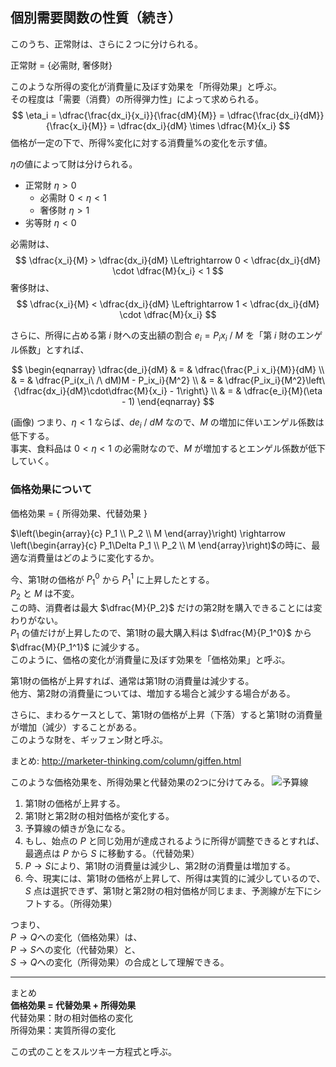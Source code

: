 ## 個別需要関数の性質（続き）

このうち、正常財は、さらに２つに分けられる。

正常財 = {必需財, 奢侈財}

このような所得の変化が消費量に及ぼす効果を「所得効果」と呼ぶ。  
その程度は「需要（消費）の所得弾力性」によって求められる。
$$ \eta_i = \dfrac{\frac{dx_i}{x_i}}{\frac{dM}{M}} = \dfrac{\frac{dx_i}{dM}}{\frac{x_i}{M}} = \dfrac{dx_i}{dM} \times \dfrac{M}{x_i} $$
価格が一定の下で、所得%変化に対する消費量%の変化を示す値。

$\eta$の値によって財は分けられる。  

- 正常財 $\eta > 0$
	- 必需財 $0 < \eta < 1$
	- 奢侈財 $\eta > 1$
- 劣等財 $\eta < 0$

必需財は、
$$ \dfrac{x_i}{M} > \dfrac{dx_i}{dM} \Leftrightarrow 0 < \dfrac{dx_i}{dM} \cdot \dfrac{M}{x_i} < 1 $$
奢侈財は、
$$ \dfrac{x_i}{M} < \dfrac{dx_i}{dM} \Leftrightarrow 1 < \dfrac{dx_i}{dM} \cdot \dfrac{M}{x_i} $$

さらに、所得に占める第 $i$ 財への支出額の割合 $e_i = P_ix_i\ /\ M$ を「第 $i$ 財のエンゲル係数」とすれば、

$$
	\begin{eqnarray}
		\dfrac{de_i}{dM} & = & \dfrac{\frac{P_i x_i}{M}}{dM} \\
		 & = & \dfrac{P_i(x_i\ /\ dM)M - P_ix_i}{M^2} \\
		 & = & \dfrac{P_ix_i}{M^2}\left\{\dfrac{dx_i}{dM}\cdot\dfrac{M}{x_i} - 1\right\} \\
		 & = & \dfrac{e_i}{M}(\eta - 1)
	\end{eqnarray}
$$

(画像)
つまり、$\eta < 1$ ならば、$de_i\ /\ dM$ なので、$M$ の増加に伴いエンゲル係数は低下する。  
事実、食料品は $0 < \eta < 1$ の必需財なので、$M$ が増加するとエンゲル係数が低下していく。

### 価格効果について

価格効果 = { 所得効果、代替効果 }  

$\left(\begin{array}{c} P_1 \\ P_2 \\ M \end{array}\right) \rightarrow \left(\begin{array}{c} P_1\Delta P_1 \\ P_2 \\ M \end{array}\right)$の時に、最適な消費量はどのように変化するか。

今、第1財の価格が $P_1^0$ から $P_1^1$ に上昇したとする。  
$P_2$ と $M$ は不変。  
この時、消費者は最大 $\dfrac{M}{P_2}$ だけの第2財を購入できることには変わりがない。  
$P_1$ の値だけが上昇したので、第1財の最大購入料は $\dfrac{M}{P_1^0}$ から $\dfrac{M}{P_1^1}$ に減少する。  
このように、価格の変化が消費量に及ぼす効果を「価格効果」と呼ぶ。

第1財の価格が上昇すれば、通常は第1財の消費量は減少する。   
他方、第2財の消費量については、増加する場合と減少する場合がある。  

さらに、まわるケースとして、第1財の価格が上昇（下落）すると第1財の消費量が増加（減少）することがある。  
このような財を、ギッフェン財と呼ぶ。

まとめ: http://marketer-thinking.com/column/giffen.html


このような価格効果を、所得効果と代替効果の2つに分けてみる。
![予算線](img/04/04_01.png)

1. 第1財の価格が上昇する。
2. 第1財と第2財の相対価格が変化する。
3. 予算線の傾きが急になる。
4. もし、始点の $P$ と同じ効用が達成されるように所得が調整できるとすれば、最適点は $P$ から $S$ に移動する。（代替効果）
5. $P \rightarrow S$により、第1財の消費量は減少し、第2財の消費量は増加する。
6. 今、現実には、第1財の価格が上昇して、所得は実質的に減少しているので、$S$ 点は選択できず、第1財と第2財の相対価格が同じまま、予測線が左下にシフトする。（所得効果）

つまり、  
$P \rightarrow Q$への変化（価格効果）は、  
$P \rightarrow S$への変化（代替効果）と、  
$S \rightarrow Q$への変化（所得効果）の合成として理解できる。

---

まとめ  
__価格効果 = 代替効果 + 所得効果__  
代替効果：財の相対価格の変化  
所得効果：実質所得の変化  

この式のことをスルツキー方程式と呼ぶ。
